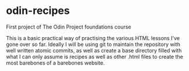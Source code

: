 # odin-recipes
First project of The Odin Project foundations course

This is a basic practical way of practising the various HTML lessons I've gone over so far.
Ideally I will be using git to maintain the repository with well written atomic commits, as well as create a base directory filled with what I can only assume is recipes as well as other .html files to create the most barebones of a barebones website. 